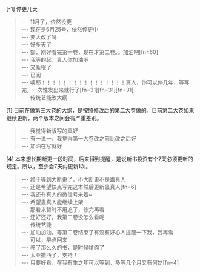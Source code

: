 
[-1] 停更几天
>--- 11月了，依然没更<br>
>--- 现在是6月25号，依然停更中<br>
>--- 要大改了吗<br>
>--- 好多天了<br>
>--- 额，刚好看完第一卷，现在才第二卷。。加油吧[fn=60]<br>
>--- 我等的起，真人你加油吧<br>
>--- 又断根了<br>
>--- 已阅<br>
>--- 噢耶！！！！！！！！！！！！！！！！真人，你可以停几年，等写完，一次性发出来就行了[fn=31][fn=31][fn=31]<br>
>--- 传统艺能改大纲<br>

[1] 目前在做第三大卷的大纲，是按照修改后的第二大卷做的。目前第二大卷如果继续更新，两个版本之间会有严重差别。
>--- 我觉得新版写的真好<br>
>--- 有一说一，我觉得第一大卷改之前比改之后好<br>
>--- 加油在写就好<br>

[4] 本来想长期断更一段时间，后来得到提醒，是说新书投资有个7天必须更新的规定。所以，至少会7天内更新1次。
>--- 终于等到大断更了，不大断更不是蛊真人<br>
>--- 还是希望快点写完这本然后更新蛊真人[fn=6]<br>
>--- 我还有真人的微信号来着~<br>
>--- 希望蛊真人能继续上架<br>
>--- 那看来暂时不用追了，修完再看<br>
>--- 还好还好，我第二卷没怎么看呢<br>
>--- 传统艺能<br>
>--- 加油加油，等第二卷结束了有没有好心人提醒一下我，我再看<br>
>--- 可以，早点回来<br>
>--- 养了那么久的书，是时候啃肉了<br>
>--- 太亚撒西了，支持！<br>
>--- 只要好看，在我有生之年可以等到，多等几个月又有何妨[fn=4]<br>
